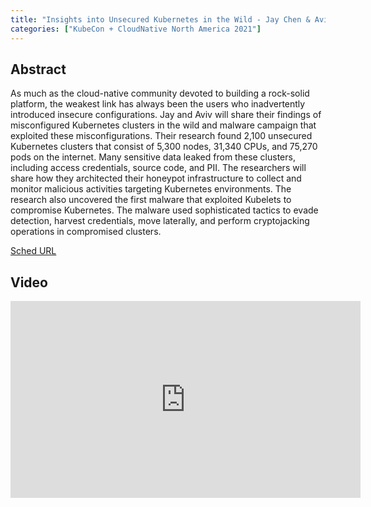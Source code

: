 ```yaml
---
title: "Insights into Unsecured Kubernetes in the Wild - Jay Chen & Aviv Sasson, Palo Alto Networks"
categories: ["KubeCon + CloudNative North America 2021"]
---
```


## Abstract

As much as the cloud-native community devoted to building a rock-solid platform, the weakest link has always been the users who inadvertently introduced insecure configurations. Jay and Aviv will share their findings of misconfigured Kubernetes clusters in the wild and malware campaign that exploited these misconfigurations. Their research found 2,100 unsecured Kubernetes clusters that consist of 5,300 nodes, 31,340 CPUs, and 75,270 pods on the internet. Many sensitive data leaked from these clusters, including access credentials, source code, and PII. The researchers will share how they architected their honeypot infrastructure to collect and monitor malicious activities targeting Kubernetes environments. The research also uncovered the first malware that exploited Kubelets to compromise Kubernetes. The malware used sophisticated tactics to evade detection, harvest credentials, move laterally, and perform cryptojacking operations in compromised clusters.

[Sched URL](https://kccncna2021.sched.com/event/df26e5f2bfefb2709bc92a9387d41aa7)

## Video

<iframe width='560' height='315' src='https://www.youtube.com/embed/VGv32or8nmU' frameborder='0' allow='accelerometer; autoplay; encrypted-media; gyroscope; picture-in-picture' allowfullscreen></iframe>
